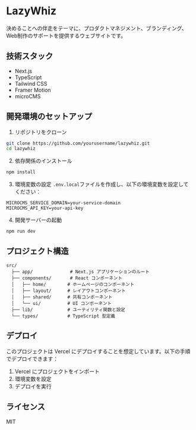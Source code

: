 # LazyWhiz

決めることへの伴走をテーマに、プロダクトマネジメント、ブランディング、Web制作のサポートを提供するウェブサイトです。

## 技術スタック

- Next.js
- TypeScript
- Tailwind CSS
- Framer Motion
- microCMS

## 開発環境のセットアップ

1. リポジトリをクローン
```bash
git clone https://github.com/yourusername/lazywhiz.git
cd lazywhiz
```

2. 依存関係のインストール
```bash
npm install
```

3. 環境変数の設定
`.env.local`ファイルを作成し、以下の環境変数を設定してください：

```env
MICROCMS_SERVICE_DOMAIN=your-service-domain
MICROCMS_API_KEY=your-api-key
```

4. 開発サーバーの起動
```bash
npm run dev
```

## プロジェクト構造

```
src/
  ├── app/              # Next.js アプリケーションのルート
  ├── components/       # React コンポーネント
  │   ├── home/        # ホームページのコンポーネント
  │   ├── layout/      # レイアウトコンポーネント
  │   ├── shared/      # 共有コンポーネント
  │   └── ui/          # UI コンポーネント
  ├── lib/             # ユーティリティ関数と設定
  └── types/           # TypeScript 型定義
```

## デプロイ

このプロジェクトは Vercel にデプロイすることを想定しています。以下の手順でデプロイできます：

1. Vercel にプロジェクトをインポート
2. 環境変数を設定
3. デプロイを実行

## ライセンス

MIT